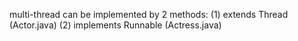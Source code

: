 multi-thread can be implemented by 2 methods:
(1) extends Thread		(Actor.java)
(2) implements Runnable	(Actress.java)
